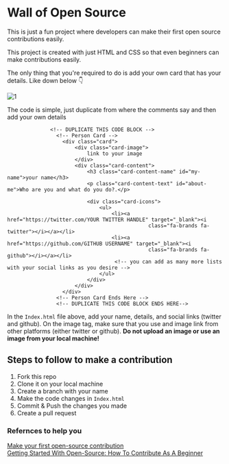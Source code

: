 # Wall of Open Source
This is just a fun project where developers can make their first open source contributions easily.  

This project is created with just HTML and CSS so that even beginners can make contributions easily.  

The only thing that you're required to do is add your own card that has your details. Like down below :point_down:

![1](https://user-images.githubusercontent.com/83160332/180177578-8bfa6b2e-424f-4496-8e94-44bf7c4f7237.jpeg)


The code is simple, just duplicate from where the comments say and then add your own details
```
              <!-- DUPLICATE THIS CODE BLOCK -->
                <!-- Person Card -->
                  <div class="card">
                      <div class="card-image">
                          link to your image
                      </div>
                      <div class="card-content">
                          <h3 class="card-content-name" id="my-name">your name</h3>
                          <p class="card-content-text" id="about-me">Who are you and what do you do?.</p>

                          <div class="card-icons">
                              <ul>
                                  <li><a href="https://twitter.com/YOUR TWITTER HANDLE" target="_blank"><i
                                              class="fa-brands fa-twitter"></i></a></li>
                                  <li><a href="https://github.com/GITHUB USERNAME" target="_blank"><i
                                              class="fa-brands fa-github"></i></a></li>
                                   <!-- you can add as many more lists with your social links as you desire -->
                              </ul>
                          </div>
                      </div>
                  </div>
                <!-- Person Card Ends Here -->
                <!-- DUPLICATE THIS CODE BLOCK ENDS HERE-->
```
In the `Index.html` file above, add your name, details, and social links (twitter and github). On the image tag, make sure that you use and image link from other platforms (either twitter or github). **Do not upload an image or use an image from your local machine!**

## Steps to follow to make a contribution  
1. Fork this repo
2. Clone it on your local machine
3. Create a branch with your name
4. Make the code changes in `Index.html`
5. Commit & Push the changes you made
6. Create a pull request

### Refernces to help you 
[Make your first open-source contribution](https://tech.dineshs91.com/first-open-source-contribution)  
[Getting Started With Open-Source: How To Contribute As A Beginner](https://catalins.tech/getting-started-with-open-source-how-to-contribute-as-a-beginner) 
